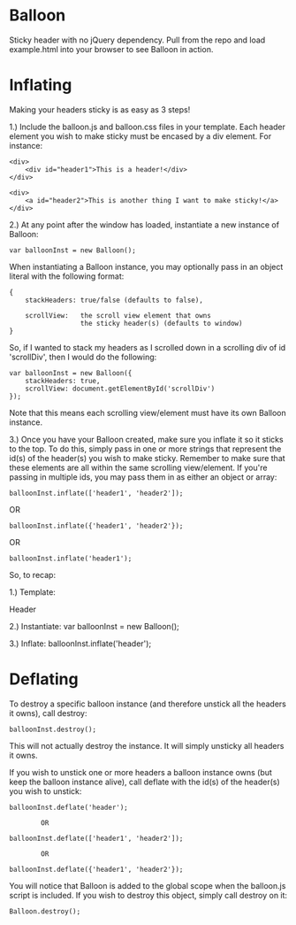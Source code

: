 Balloon
=======

Sticky header with no jQuery dependency. Pull from the repo and load example.html
into your browser to see Balloon in action.


Inflating
=========

Making your headers sticky is as easy as 3 steps!

1.) Include the balloon.js and balloon.css files in your template.
    Each header element you wish to make sticky must be encased by
    a div element. For instance:

    <div>
        <div id="header1">This is a header!</div>
    </div>

    <div>
        <a id="header2">This is another thing I want to make sticky!</a>
    </div>

2.) At any point after the window has loaded, instantiate a new instance
    of Balloon:

    var balloonInst = new Balloon();

  When instantiating a Balloon instance, you may optionally pass in
  an object literal with the following format:

    {
        stackHeaders: true/false (defaults to false),

        scrollView:   the scroll view element that owns
                      the sticky header(s) (defaults to window)
    }

  So, if I wanted to stack my headers as I scrolled down in a scrolling
  div of id 'scrollDiv', then I would do the following:

    var balloonInst = new Balloon({
        stackHeaders: true,
        scrollView: document.getElementById('scrollDiv')
    });

  Note that this means each scrolling view/element must have its own
  Balloon instance.

3.) Once you have your Balloon created, make sure you inflate it so
  it sticks to the top. To do this, simply pass in one or more strings
  that represent the id(s) of the header(s) you wish to make sticky.
  Remember to make sure that these elements are all within the same
  scrolling view/element. If you're passing in multiple ids, you may
  pass them in as either an object or array:

    balloonInst.inflate(['header1', 'header2']);

  OR

    balloonInst.inflate({'header1', 'header2'});

  OR

    balloonInst.inflate('header1');

So, to recap:

  1.) Template:
    <div>
        <div id="header">Header</div>
     </div>

  2.) Instantiate:
    var balloonInst = new Balloon();

  3.) Inflate:
    balloonInst.inflate('header');


Deflating
=========

To destroy a specific balloon instance (and therefore unstick all
the headers it owns), call destroy:

    balloonInst.destroy();

This will not actually destroy the instance. It will simply unsticky
all headers it owns.

If you wish to unstick one or more headers a balloon instance owns
(but keep the balloon instance alive), call deflate with the id(s)
of the header(s) you wish to unstick:

    balloonInst.deflate('header');

            OR

    balloonInst.deflate(['header1', 'header2']);

            OR

    balloonInst.deflate({'header1', 'header2'});

You will notice that Balloon is added to the global scope when the
balloon.js script is included. If you wish to destroy this object,
simply call destroy on it:

    Balloon.destroy();
